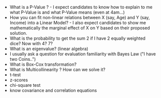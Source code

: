 * What is a P-Value ? - I expect candidates to know how to explain to me what P-Value is and what P-Value means (even at 4am...)
* How you can fit non-linear relations between X (say, Age) and Y (say, Income) into a Linear Model? - I also expect candidates to show me mathematically the marginal effect of X on Y based on their proposed solution.
* What is the probability to get the sum 2 if I have 2 equally weighted dice? Now with 4? 7?
* What is an eigenvalue? (linear algebra)
* I usually ask a question for evaluation familiarity with Bayes Law ("I have two Coins..")
* What is Box-Cox transformation?
* What is Multicollinearity ? How can we solve it?
* t-test
* z-scores
* chi-square test
* know covariance and correlation equations
